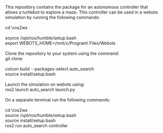 This repository contains the package for an autonomous controller that allows a turtlebot to explore a maze. This controller can be used in a webots simulation by running the following commands: <br />
<br />
cd \ros2ws<br />
<br />
source /opt/ros/humble/setup.bash<br />
export WEBOTS_HOME=/mnt/c/Program\ Files/Webots<br />
<br />
Clone the repository to your system using the command:<br />
git clone<br />
<br />
colcon build --packages-select auto_search<br />
source install/setup.bash<br />
<br />
Launch the simulation on webots using:<br />
ros2 launch auto_search launch.py<br />
<br />
On a separate terminal run the following commands:<br />
<br />
cd \ros2ws<br />
source /opt/ros/humble/setup.bash<br />
source install/setup.bash<br />
ros2 run auto_search controller<br />






